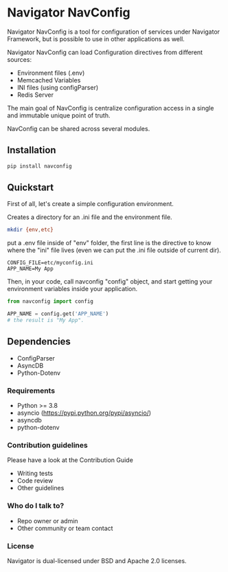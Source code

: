 # Navigator NavConfig #

Navigator NavConfig is a tool for configuration of services under
Navigator Framework, but is possible to use in other applications as well.

Navigator NavConfig can load Configuration directives from different sources:

- Environment files (.env)
- Memcached Variables
- INI files (using configParser)
- Redis Server

The main goal of NavConfig is centralize configuration access in a single and
immutable unique point of truth.

NavConfig can be shared across several modules.

## Installation
```bash
pip install navconfig
```

## Quickstart ##

First of all, let's create a simple configuration environment.

Creates a directory for an .ini file and the environment file.

```bash
mkdir {env,etc}
```

put a .env file inside of "env" folder, the first line is the directive to know
where the "ini" file lives (even we can put the .ini file outside of current dir).


```text
CONFIG_FILE=etc/myconfig.ini
APP_NAME=My App
```

Then, in your code, call navconfig "config" object, and start getting your environment variables inside your application.

```python
from navconfig import config

APP_NAME = config.get('APP_NAME')
# the result is "My App".

```

## Dependencies ##

 * ConfigParser
 * AsyncDB
 * Python-Dotenv


### Requirements ###

* Python >= 3.8
* asyncio (https://pypi.python.org/pypi/asyncio/)
* asyncdb
* python-dotenv

### Contribution guidelines ###

Please have a look at the Contribution Guide

* Writing tests
* Code review
* Other guidelines

### Who do I talk to? ###

* Repo owner or admin
* Other community or team contact

### License ###

Navigator is dual-licensed under BSD and Apache 2.0 licenses.
